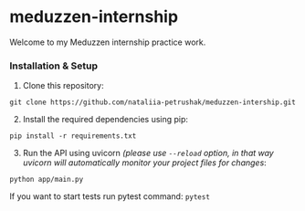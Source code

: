 # meduzzen-internship

Welcome to my Meduzzen internship practice work.

### Installation & Setup
1. Clone this repository:

````angular2html
git clone https://github.com/nataliia-petrushak/meduzzen-intership.git
````
2. Install the required dependencies using pip:
````angular2html
pip install -r requirements.txt
````
3. Run the API using uvicorn <i>(please use ````--reload```` option, in that way uvicorn will automatically monitor your project files for changes</i>:
````angular2html
python app/main.py
````
If you want to start tests run pytest command:
````pytest````
